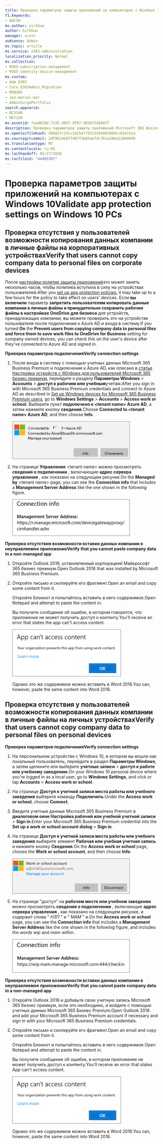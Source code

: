 ```yaml
---
title: Проверка параметров защиты приложений на компьютерах с Windows 10
f1.keywords:
- NOCSH
ms.author: sirkkuw
author: Sirkkuw
manager: scotv
audience: Admin
ms.topic: article
ms.service: o365-administration
localization_priority: Normal
ms.collection:
- M365-subscription-management
- M365-identity-device-management
ms.custom:
- Adm_O365
- Core_O365Admin_Migration
- MSB365
- seo-marvel-mar
- AdminSurgePortfolio
search.appverid:
- BCS160
- MET150
ms.assetid: fae8819d-7235-495f-9f07-d016f545887f
description: Проверка параметров защиты приложений Microsoft 365 Business Premium на устройствах с Windows 10 и проверка того, что пользователи не могут копировать данные компании в личные файлы или неуправляемые приложения.
ms.openlocfilehash: 589d2fc25cc1425a775523595881660cc03e152e
ms.sourcegitcommit: 2d59b24b877487f3b84aefdc7b1e200a21009999
ms.translationtype: MT
ms.contentlocale: ru-RU
ms.lasthandoff: 05/27/2020
ms.locfileid: "44403397"
---
```

# <a name="validate-app-protection-settings-on-windows-10-pcs"></a><span data-ttu-id="2361f-103">Проверка параметров защиты приложений на компьютерах с Windows 10</span><span class="sxs-lookup"><span data-stu-id="2361f-103">Validate app protection settings on Windows 10 PCs</span></span>

## <a name="verify-that-users-cannot-copy-company-data-to-personal-files-on-corporate-devices"></a><span data-ttu-id="2361f-104">Проверка отсутствия у пользователей возможности копирования данных компании в личные файлы на корпоративных устройствах</span><span class="sxs-lookup"><span data-stu-id="2361f-104">Verify that users cannot copy company data to personal files on corporate devices</span></span>

<span data-ttu-id="2361f-105">После [настройки политик защиты приложений](protection-settings-for-windows-10-devices.md)это может занять несколько часов, чтобы политика вступила в силу на устройствах пользователей.</span><span class="sxs-lookup"><span data-stu-id="2361f-105">After you [set up app protection policies](protection-settings-for-windows-10-devices.md), it may take up to a few hours for the policy to take effect on users' devices.</span></span> <span data-ttu-id="2361f-106">Если **вы включили** параметр **запретить пользователям копировать данные компании в личные файлы и принудительно сохранить рабочие файлы в настройках OneDrive для бизнеса** для устройств, принадлежащих компании, вы можете проверить это на устройстве пользователя после подключения к Azure AD и входа в систему.</span><span class="sxs-lookup"><span data-stu-id="2361f-106">If you turned **On** the **Prevent users from copying company data to personal files and force them to save work files to OneDrive for Business** setting for company owned devices, you can check this on the user's device after they've connected to Azure AD and signed in.</span></span> 
  
 <span data-ttu-id="2361f-107">**Проверка параметров подключения**</span><span class="sxs-lookup"><span data-stu-id="2361f-107">**Verify connection settings**</span></span>
  
1. <span data-ttu-id="2361f-108">После входа в систему с помощью учетных данных Microsoft 365 Business Premium и подключения к Azure AD, как описано в [статье Настройка устройств с Windows для пользователей Microsoft 365 бизнес премиум](set-up-windows-devices.md), перейдите к разделу **Параметры Windows** \> **Accounts** \> **доступ к рабочим или учебным**учетам.</span><span class="sxs-lookup"><span data-stu-id="2361f-108">After you sign in with Microsoft 365 Business Premium credentials and connect to Azure AD as described in [Set up Windows devices for Microsoft 365 Business Premium users](set-up-windows-devices.md), go to **Windows Settings** \> **Accounts** \> **Access work or school**.</span></span> <span data-ttu-id="2361f-109">Выберите пункт **подключено к \<tenant name\> Azure AD**, а затем нажмите кнопку **сведения**.</span><span class="sxs-lookup"><span data-stu-id="2361f-109">Choose **Connected to \<tenant name\> Azure AD**, and then choose **Info**.</span></span>
    
    ![Click or tap Info on the Connected to Azure AD dialog.](../media/a36ede2b-d1a0-4d4e-8ea7-af39b4b63890.png)
  
2. <span data-ttu-id="2361f-111">На странице **Управление** \<tenant name\> можно просмотреть **сведения о подключении** , включающие **адрес сервера управления** , как показано на следующем рисунке.</span><span class="sxs-lookup"><span data-stu-id="2361f-111">On the **Managed by** \<tenant name\> page, you can see the **Connection info** that includes a **Management Server Address** like the one shown in the following figure.</span></span> 
    
    ![Managed by page shows connection info of the device manager URL.](../media/47515a8e-2d0c-4bea-99f0-6b2545b88a11.png)
  
 <span data-ttu-id="2361f-113">**Проверка отсутствия возможности вставки данных компании в неуправляемое приложение**</span><span class="sxs-lookup"><span data-stu-id="2361f-113">**Verify that you cannot paste company data in a non-managed app**</span></span>
  
1. <span data-ttu-id="2361f-114">Откройте Outlook 2016, установленный корпорацией Майкрософт 365 бизнес премиум.</span><span class="sxs-lookup"><span data-stu-id="2361f-114">Open Outlook 2016 that was installed by Microsoft 365 Business Premium.</span></span>
    
2. <span data-ttu-id="2361f-115">Откройте письмо и скопируйте его фрагмент.</span><span class="sxs-lookup"><span data-stu-id="2361f-115">Open an email and copy some content from it.</span></span>
    
    <span data-ttu-id="2361f-116">Откройте Блокнот и попытайтесь вставить в него содержимое.</span><span class="sxs-lookup"><span data-stu-id="2361f-116">Open Notepad and attempt to paste the content in.</span></span>
    
    <span data-ttu-id="2361f-117">Вы получите сообщение об ошибке, в котором говорится, что приложение не может получить доступ к контенту.</span><span class="sxs-lookup"><span data-stu-id="2361f-117">You'll receive an error that states the app can't access content.</span></span>
    
    ![A dialog that states app can't access content when you paste into an unmanaged app.](../media/5e82b154-cf2f-43c8-ae80-b45d8ad80e56.png)
  
    <span data-ttu-id="2361f-119">Однако это же содержимое можно вставить в Word 2016.</span><span class="sxs-lookup"><span data-stu-id="2361f-119">You can, however, paste the same content into Word 2016.</span></span>
    
## <a name="verify-that-users-cannot-copy-company-data-to-personal-files-on-personal-devices"></a><span data-ttu-id="2361f-120">Проверка отсутствия у пользователей возможности копирования данных компании в личные файлы на личных устройствах</span><span class="sxs-lookup"><span data-stu-id="2361f-120">Verify that users cannot copy company data to personal files on personal devices</span></span>

 <span data-ttu-id="2361f-121">**Проверка параметров подключения**</span><span class="sxs-lookup"><span data-stu-id="2361f-121">**Verify connection settings**</span></span>
  
1. <span data-ttu-id="2361f-122">На персональном устройстве с Windows 10, в котором вы вошли как локальный пользователь, перейдите в раздел **Параметры Windows**, а затем щелкните или выберите **учетные записи** \> **доступ к работе или учебному заведению**.</span><span class="sxs-lookup"><span data-stu-id="2361f-122">On your Windows 10 personal device where you're logged in as a local user, go to **Windows Settings**, and click or tap **Accounts** \> **Access work or school**.</span></span>
    
2. <span data-ttu-id="2361f-123">На странице **Доступ к учетной записи места работы или учебного заведения** выберите команду **Подключить**.</span><span class="sxs-lookup"><span data-stu-id="2361f-123">Under the **Access work or school**, choose **Connect**.</span></span>
    
3. <span data-ttu-id="2361f-124">Введите учетные данные Microsoft 365 Business Premium в **диалоговом окне Настройка рабочей или учебной учетной записи** \> **Sign in**.</span><span class="sxs-lookup"><span data-stu-id="2361f-124">Enter your Microsoft 365 Business Premium credential into the **Set up a work or school account dialog** \> **Sign in**.</span></span>
    
4. <span data-ttu-id="2361f-125">На странице **Доступ к учетной записи места работы или учебного заведения** выберите элемент **Рабочая или учебная учетная запись** и нажмите кнопку **Сведения**.</span><span class="sxs-lookup"><span data-stu-id="2361f-125">On the **Access work or school** page, choose the **Work or school account**, and then choose **Info**.</span></span>
    
    ![Щелкните или нажмите кнопку Сведения в диалоговом окне Рабочая или учебная учетная запись.](../media/63bd8b32-cb32-4afa-8ce0-6070ac403abc.png)
  
5. <span data-ttu-id="2361f-127">На странице "доступ" на **рабочем месте или учебном заведении** можно просмотреть **сведения о подключении** , включающие **адрес сервера управления** , как показано на следующем рисунке, и содержит слова " *НЗП* " и " *MAM* " в.</span><span class="sxs-lookup"><span data-stu-id="2361f-127">On the **Access work or school** page, you can see the **Connection info** that includes a **Management Server Address** like the one shown in the following figure, and includes the words  *wip*  and  *mam*  within.</span></span> 
    
    ![Managed by page shows connection info URL that includes the words mam and wpi.](../media/abd4eaf4-44fa-4538-a3e8-1e0d331dfe1e.png)
  
 <span data-ttu-id="2361f-129">**Проверка отсутствия возможности вставки данных компании в неуправляемое приложение**</span><span class="sxs-lookup"><span data-stu-id="2361f-129">**Verify that you cannot paste company data in a non-managed app**</span></span>
  
1. <span data-ttu-id="2361f-130">Откройте Outlook 2016 и добавьте свою учетную запись Microsoft 365 бизнес премиум, если это необходимо, и войдите с помощью учетных данных Microsoft 365 Бизнес Premium.</span><span class="sxs-lookup"><span data-stu-id="2361f-130">Open Outlook 2016 and add your Microsoft 365 Business Premium account if necessary and sign in with your Microsoft 365 Business Premium credentials.</span></span>
    
2. <span data-ttu-id="2361f-131">Откройте письмо и скопируйте его фрагмент.</span><span class="sxs-lookup"><span data-stu-id="2361f-131">Open an email and copy some content from it.</span></span>
    
    <span data-ttu-id="2361f-132">Откройте Блокнот и попытайтесь вставить в него содержимое.</span><span class="sxs-lookup"><span data-stu-id="2361f-132">Open Notepad and attempt to paste the content in.</span></span>
    
    <span data-ttu-id="2361f-133">Вы получите сообщение об ошибке, в котором приложение не может получить доступ к контенту.</span><span class="sxs-lookup"><span data-stu-id="2361f-133">You'll receive an error that states App can't access content.</span></span>
    
    ![A dialog that states app can't access content when you paste into an unmanaged app.](../media/5e82b154-cf2f-43c8-ae80-b45d8ad80e56.png)
  
    <span data-ttu-id="2361f-135">Однако это же содержимое можно вставить в Word 2016.</span><span class="sxs-lookup"><span data-stu-id="2361f-135">You can, however, paste the same content into Word 2016.</span></span>
    

